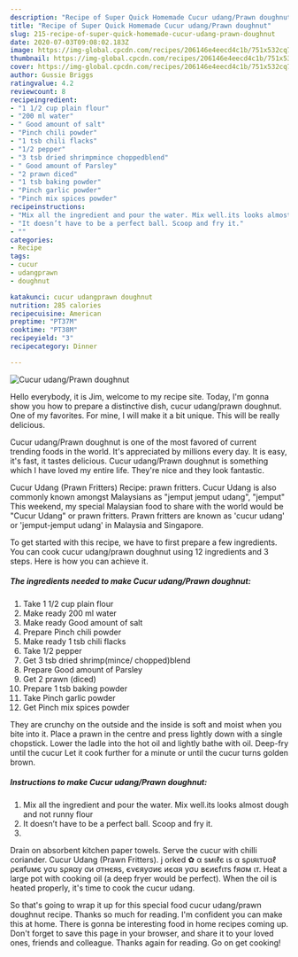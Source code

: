 ```yaml
---
description: "Recipe of Super Quick Homemade Cucur udang/Prawn doughnut"
title: "Recipe of Super Quick Homemade Cucur udang/Prawn doughnut"
slug: 215-recipe-of-super-quick-homemade-cucur-udang-prawn-doughnut
date: 2020-07-03T09:08:02.183Z
image: https://img-global.cpcdn.com/recipes/206146e4eecd4c1b/751x532cq70/cucur-udangprawn-doughnut-recipe-main-photo.jpg
thumbnail: https://img-global.cpcdn.com/recipes/206146e4eecd4c1b/751x532cq70/cucur-udangprawn-doughnut-recipe-main-photo.jpg
cover: https://img-global.cpcdn.com/recipes/206146e4eecd4c1b/751x532cq70/cucur-udangprawn-doughnut-recipe-main-photo.jpg
author: Gussie Briggs
ratingvalue: 4.2
reviewcount: 8
recipeingredient:
- "1 1/2 cup plain flour"
- "200 ml water"
- " Good amount of salt"
- "Pinch chili powder"
- "1 tsb chili flacks"
- "1/2 pepper"
- "3 tsb dried shrimpmince choppedblend"
- " Good amount of Parsley"
- "2 prawn diced"
- "1 tsb baking powder"
- "Pinch garlic powder"
- "Pinch mix spices powder"
recipeinstructions:
- "Mix all the ingredient and pour the water. Mix well.its looks almost dough and not runny flour"
- "It doesn’t have to be a perfect ball. Scoop and fry it."
- ""
categories:
- Recipe
tags:
- cucur
- udangprawn
- doughnut

katakunci: cucur udangprawn doughnut 
nutrition: 285 calories
recipecuisine: American
preptime: "PT37M"
cooktime: "PT38M"
recipeyield: "3"
recipecategory: Dinner

---
```



![Cucur udang/Prawn doughnut](https://img-global.cpcdn.com/recipes/206146e4eecd4c1b/751x532cq70/cucur-udangprawn-doughnut-recipe-main-photo.jpg)

Hello everybody, it is Jim, welcome to my recipe site. Today, I'm gonna show you how to prepare a distinctive dish, cucur udang/prawn doughnut. One of my favorites. For mine, I will make it a bit unique. This will be really delicious.

Cucur udang/Prawn doughnut is one of the most favored of current trending foods in the world. It's appreciated by millions every day. It is easy, it's fast, it tastes delicious. Cucur udang/Prawn doughnut is something which I have loved my entire life. They're nice and they look fantastic.

Cucur Udang (Prawn Fritters) Recipe: prawn fritters. Cucur Udang is also commonly known amongst Malaysians as &#34;jemput jemput udang&#34;, &#34;jemput&#34; This weekend, my special Malaysian food to share with the world would be &#34;Cucur Udang&#34; or prawn fritters. Prawn fritters are known as &#39;cucur udang&#39; or &#39;jemput-jemput udang&#39; in Malaysia and Singapore.


To get started with this recipe, we have to first prepare a few ingredients. You can cook cucur udang/prawn doughnut using 12 ingredients and 3 steps. Here is how you can achieve it.

<!--inarticleads1-->

##### The ingredients needed to make Cucur udang/Prawn doughnut:

1. Take 1 1/2 cup plain flour
1. Make ready 200 ml water
1. Make ready  Good amount of salt
1. Prepare Pinch chili powder
1. Make ready 1 tsb chili flacks
1. Take 1/2 pepper
1. Get 3 tsb dried shrimp(mince/ chopped)blend
1. Prepare  Good amount of Parsley
1. Get 2 prawn (diced)
1. Prepare 1 tsb baking powder
1. Take Pinch garlic powder
1. Get Pinch mix spices powder


They are crunchy on the outside and the inside is soft and moist when you bite into it. Place a prawn in the centre and press lightly down with a single chopstick. Lower the ladle into the hot oil and lightly bathe with oil. Deep-fry until the cucur Let it cook further for a minute or until the cucur turns golden brown. 

<!--inarticleads2-->

##### Instructions to make Cucur udang/Prawn doughnut:

1. Mix all the ingredient and pour the water. Mix well.its looks almost dough and not runny flour
1. It doesn’t have to be a perfect ball. Scoop and fry it.
1. 


Drain on absorbent kitchen paper towels. Serve the cucur with chilli coriander. Cucur Udang (Prawn Fritters). j orked ✿ α ѕмιℓє ιѕ α ѕριяιтυαℓ ρєяfυмє уσυ ѕρяαу σи σтнєяѕ, єνєяуσиє иєαя уσυ вєиєfιтѕ fяσм ιт. Heat a large pot with cooking oil (a deep fryer would be perfect). When the oil is heated properly, it&#39;s time to cook the cucur udang. 

So that's going to wrap it up for this special food cucur udang/prawn doughnut recipe. Thanks so much for reading. I'm confident you can make this at home. There is gonna be interesting food in home recipes coming up. Don't forget to save this page in your browser, and share it to your loved ones, friends and colleague. Thanks again for reading. Go on get cooking!
